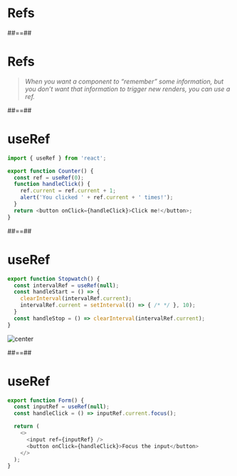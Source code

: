 <!-- .slide: class="transition bg-pink" -->

# Refs

##==##

<!-- .slide: class="quote-slide" -->

# Refs

<blockquote>
<cite>
When you want a component to “remember” some information, but you don’t want that information to trigger new renders, you can use a ref.
</cite>
</blockquote>

##==##

<!-- .slide: class="with-code" -->

# useRef

```TypeScript
import { useRef } from 'react';

export function Counter() {
  const ref = useRef(0);
  function handleClick() {
    ref.current = ref.current + 1;
    alert('You clicked ' + ref.current + ' times!');
  }
  return <button onClick={handleClick}>Click me!</button>;
}
```

<!-- .element: class="big-code" -->

##==##

<!-- .slide: class="with-code" -->

# useRef

```TypeScript
export function Stopwatch() {
  const intervalRef = useRef(null);
  const handleStart = () => {
    clearInterval(intervalRef.current);
    intervalRef.current = setInterval(() => { /* */ }, 10);
  }
  const handleStop = () => clearInterval(intervalRef.current);
}
```

<!-- .element: class="big-code" -->

![center](./assets/images/refs-stop-watch.png)

##==##

<!-- .slide: class="with-code" -->

# useRef

```TypeScript
export function Form() {
  const inputRef = useRef(null);
  const handleClick = () => inputRef.current.focus();

  return (
    <>
      <input ref={inputRef} />
      <button onClick={handleClick}>Focus the input</button>
    </>
  );
}
```

<!-- .element: class="big-code" -->
